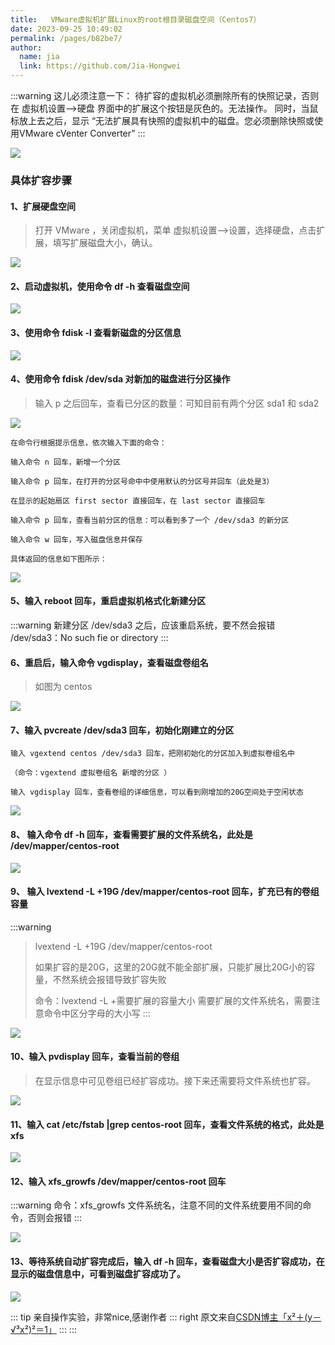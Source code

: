 ```yaml
---
title:   VMware虚拟机扩展Linux的root根目录磁盘空间（Centos7）
date: 2023-09-25 10:49:02
permalink: /pages/b82be7/
author: 
  name: jia
  link: https://github.com/Jia-Hongwei
---
```


:::warning 
这儿必须注意一下：
待扩容的虚拟机必须删除所有的快照记录，否则在 虚拟机设置–>硬盘 界面中的扩展这个按钮是灰色的。无法操作。
同时，当鼠标放上去之后，显示 “无法扩展具有快照的虚拟机中的磁盘。您必须删除快照或使用VMware cVenter Converter”
:::

<img src="https://jsd.cdn.zzko.cn/gh/Jia-Hongwei/picx-images-hosting@master/20230927/1695610249445.3i37gndl4zm0.webp">

### 具体扩容步骤

#### 1、扩展硬盘空间

> 打开 VMware ，关闭虚拟机，菜单 虚拟机设置–>设置，选择硬盘，点击扩展，填写扩展磁盘大小，确认。

<img src="https://jsd.cdn.zzko.cn/gh/Jia-Hongwei/picx-images-hosting@master/20230927/image.1dj76yi5q280.webp">

#### 2、启动虚拟机，使用命令 df -h 查看磁盘空间
<img src="https://jsd.cdn.zzko.cn/gh/Jia-Hongwei/picx-images-hosting@master/20230927/image.2e365ww99jk0.webp">

#### 3、使用命令 fdisk -l 查看新磁盘的分区信息
<img src="https://jsd.cdn.zzko.cn/gh/Jia-Hongwei/picx-images-hosting@master/20230927/image.5rd9foq47tk0.webp">

#### 4、使用命令 fdisk /dev/sda 对新加的磁盘进行分区操作
> 输入 p 之后回车，查看已分区的数量：可知目前有两个分区 sda1 和 sda2

<img src="https://jsd.cdn.zzko.cn/gh/Jia-Hongwei/picx-images-hosting@master/20230927/image.upo30wchx1s.webp">

```text
在命令行根据提示信息，依次输入下面的命令：

输入命令 n 回车，新增一个分区

输入命令 p 回车，在打开的分区号命中中使用默认的分区号并回车（此处是3）

在显示的起始扇区 first sector 直接回车，在 last sector 直接回车

输入命令 p 回车，查看当前分区的信息：可以看到多了一个 /dev/sda3 的新分区

输入命令 w 回车，写入磁盘信息并保存

具体返回的信息如下图所示：

```
<img src="https://jsd.cdn.zzko.cn/gh/Jia-Hongwei/picx-images-hosting@master/20230927/image.47z6353wk0m0.webp">

#### 5、输入 reboot 回车，重启虚拟机格式化新建分区

:::warning
新建分区 /dev/sda3 之后，应该重启系统，要不然会报错 /dev/sda3：No such fie or directory
:::

#### 6、重启后，输入命令 vgdisplay，查看磁盘卷组名
> 如图为 centos

<img src="https://jsd.cdn.zzko.cn/gh/Jia-Hongwei/picx-images-hosting@master/20230927/image.19hh14d7pvls.webp">

#### 7、输入 pvcreate /dev/sda3 回车，初始化刚建立的分区

```text
输入 vgextend centos /dev/sda3 回车，把刚初始化的分区加入到虚拟卷组名中

（命令：vgextend 虚拟卷组名 新增的分区 ）

输入 vgdisplay 回车，查看卷组的详细信息，可以看到刚增加的20G空间处于空闲状态
```
<img src="https://jsd.cdn.zzko.cn/gh/Jia-Hongwei/picx-images-hosting@master/20230927/image.66brf7vr8ts0.webp">

#### 8、 输入命令 df -h 回车，查看需要扩展的文件系统名，此处是 /dev/mapper/centos-root

<img src="https://jsd.cdn.zzko.cn/gh/Jia-Hongwei/picx-images-hosting@master/20230927/image.3xb272id0q40.webp">

#### 9、 输入 lvextend -L +19G /dev/mapper/centos-root 回车，扩充已有的卷组容量

:::warning
> lvextend -L +19G /dev/mapper/centos-root
> 
> 如果扩容的是20G，这里的20G就不能全部扩展，只能扩展比20G小的容量，不然系统会报错导致扩容失败
>
> 命令：lvextend -L +需要扩展的容量大小 需要扩展的文件系统名，需要注意命令中区分字母的大小写
:::

<img src="https://jsd.cdn.zzko.cn/gh/Jia-Hongwei/picx-images-hosting@master/20230927/image.5rtib89flvc0.webp">

#### 10、输入 pvdisplay 回车，查看当前的卷组

> 在显示信息中可见卷组已经扩容成功。接下来还需要将文件系统也扩容。

<img src="https://jsd.cdn.zzko.cn/gh/Jia-Hongwei/picx-images-hosting@master/20231009/image.5hb40ig50q80.webp">

#### 11、输入 cat /etc/fstab |grep centos-root 回车，查看文件系统的格式，此处是 xfs

<img src="https://jsd.cdn.zzko.cn/gh/Jia-Hongwei/picx-images-hosting@master/20230927/image.7adrm53gi9g0.webp">

#### 12、输入 xfs_growfs /dev/mapper/centos-root 回车

:::warning
命令：xfs_growfs 文件系统名，注意不同的文件系统要用不同的命令，否则会报错
:::

<img src="https://jsd.cdn.zzko.cn/gh/Jia-Hongwei/picx-images-hosting@master/20230927/image.vrksmhcsqzk.webp">

#### 13、等待系统自动扩容完成后，输入 df -h 回车，查看磁盘大小是否扩容成功，在显示的磁盘信息中，可看到磁盘扩容成功了。

<img src="https://jsd.cdn.zzko.cn/gh/Jia-Hongwei/picx-images-hosting@master/20230927/image.5noxcpynyy40.webp">

::: tip
亲自操作实验，非常nice,感谢作者
::: right
原文来自[CSDN博主「x²＋(y－√³x²)²＝1」](https://blog.csdn.net/qq_45083975/article/details/126153086)
:::
:::